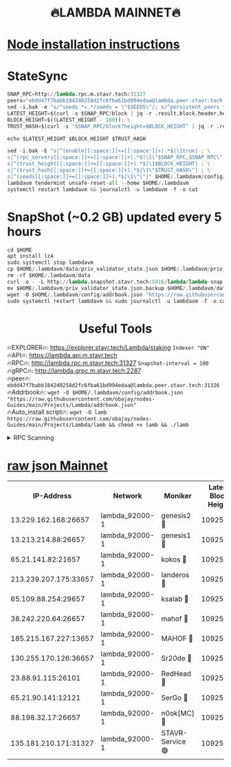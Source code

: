 <h1 align="center"> 🔥LAMBDA MAINNET🔥</h1>


[Node installation instructions](https://github.com/obajay/nodes-Guides/tree/main/Projects/Lambda)
=


# StateSync
```python
SNAP_RPC=http://lambda.rpc.m.stavr.tech:31327
peers="ebdd47f7babb184240258d2fc6fba61bd994edaa@lambda.peer.stavr.tech:31326" 
sed -i.bak -e "s/^seeds *=.*/seeds = \"$SEEDS\"/; s/^persistent_peers *=.*/persistent_peers = \"$PEERS\"/" $HOME/.lambdavm/config/config.toml
LATEST_HEIGHT=$(curl -s $SNAP_RPC/block | jq -r .result.block.header.height); \
BLOCK_HEIGHT=$((LATEST_HEIGHT - 100)); \
TRUST_HASH=$(curl -s "$SNAP_RPC/block?height=$BLOCK_HEIGHT" | jq -r .result.block_id.hash)

echo $LATEST_HEIGHT $BLOCK_HEIGHT $TRUST_HASH

sed -i.bak -E "s|^(enable[[:space:]]+=[[:space:]]+).*$|\1true| ; \
s|^(rpc_servers[[:space:]]+=[[:space:]]+).*$|\1\"$SNAP_RPC,$SNAP_RPC\"| ; \
s|^(trust_height[[:space:]]+=[[:space:]]+).*$|\1$BLOCK_HEIGHT| ; \
s|^(trust_hash[[:space:]]+=[[:space:]]+).*$|\1\"$TRUST_HASH\"| ; \
s|^(seeds[[:space:]]+=[[:space:]]+).*$|\1\"\"|" $HOME/.lambdavm/config/config.toml
lambdavm tendermint unsafe-reset-all --home $HOME/.lambdavm
systemctl restart lambdavm && journalctl -u lambdavm -f -o cat

```
# SnapShot (~0.2 GB) updated every 5 hours
```python
cd $HOME
apt install lz4
sudo systemctl stop lambdavm
cp $HOME/.lambdavm/data/priv_validator_state.json $HOME/.lambdavm/priv_validator_state.json.backup
rm -rf $HOME/.lambdavm/data
curl -o - -L http://lambda.snapshot.stavr.tech:5016/lambda/lambda-snap.tar.lz4 | lz4 -c -d - | tar -x -C $HOME/.lambdavm --strip-components 2
mv $HOME/.lambdavm/priv_validator_state.json.backup $HOME/.lambdavm/data/priv_validator_state.json
wget -O $HOME/.lambdavm/config/addrbook.json "https://raw.githubusercontent.com/obajay/nodes-Guides/main/Projects/Lambda/addrbook.json"
sudo systemctl restart lambdavm && sudo journalctl -u lambdavm -f -o cat
```
 <h1 align="center"> Useful Tools</h1>

🔥EXPLORER🔥:      https://explorer.stavr.tech/Lambda/staking	        `Indexer "ON"` \
🔥API🔥: 			 		 https://lambda.api.m.stavr.tech \
🔥RPC🔥:           http://lambda.rpc.m.stavr.tech:31327	              `Snapshot-interval = 100` \
🔥gRPC🔥:          http://lambda.grpc.m.stavr.tech:2287 \
🔥peer🔥:					 `ebdd47f7babb184240258d2fc6fba61bd994edaa@lambda.peer.stavr.tech:31326` \
🔥Addrbook🔥:    ```wget -O $HOME/.lambdavm/config/addrbook.json "https://raw.githubusercontent.com/obajay/nodes-Guides/main/Projects/Lambda/addrbook.json"``` \
🔥Auto_install script🔥: ```wget -O lamb https://raw.githubusercontent.com/obajay/nodes-Guides/main/Projects/Lambda/lamb && chmod +x lamb && ./lamb```


<details>
<summary>RPC Scanning</summary>

<h2 align="center"> We scan nodes in real time every 4 hours. And we provide the final result of RPC endpoints.
We cannot influence the operation of these nodes in any way. </h2>


```python
If Voting Power is higher than 0 --> then the Node is a validator of the network and may be subject to attack and be a potential threat to the chain.
```
```python
We marked such validators with a red symbol
```

</details>

[raw json Mainnet](https://rpc-check.lambm.stavr.tech/lambm/rpc-lambm-result.json)
=


<table><tr><th>IP-Address</th><th>Network</th><th>Moniker</th><th>Latest Block Height</th><th>Earliest Block Height</th><th>Catching Up</th><th>Tx Index</th><th>Voting Power</th><th>Scan Time</th></tr><tr><td>13.229.162.168:26657</td><td>lambda_92000-1</td><td>genesis2 🔴</td><td>10925986</td><td>1</td><td>False</td><td>on</td><td>16647390</td><td>2024-01-03T21:53:41.133029885UTC</td></tr><tr><td>13.213.214.88:26657</td><td>lambda_92000-1</td><td>genesis1 🔴</td><td>10925987</td><td>1</td><td>False</td><td>on</td><td>107835</td><td>2024-01-03T21:53:46.180831770UTC</td></tr><tr><td>65.21.141.82:21657</td><td>lambda_92000-1</td><td>kokos 🔴</td><td>10925988</td><td>7716001</td><td>False</td><td>off</td><td>546765</td><td>2024-01-03T21:53:48.600126078UTC</td></tr><tr><td>213.239.207.175:33657</td><td>lambda_92000-1</td><td>landeros 🔴</td><td>10925985</td><td>8136001</td><td>False</td><td>off</td><td>1251808</td><td>2024-01-03T21:53:34.985465383UTC</td></tr><tr><td>65.109.88.254:29657</td><td>lambda_92000-1</td><td>ksalab 🔴</td><td>10925989</td><td>8715001</td><td>False</td><td>on</td><td>505282</td><td>2024-01-03T21:53:51.354823890UTC</td></tr><tr><td>38.242.220.64:26657</td><td>lambda_92000-1</td><td>mahof 🔴</td><td>10925984</td><td>10131001</td><td>False</td><td>off</td><td>770350</td><td>2024-01-03T21:53:28.264445122UTC</td></tr><tr><td>185.215.167.227:13657</td><td>lambda_92000-1</td><td>MAHOF 🔴</td><td>10925987</td><td>10134001</td><td>False</td><td>on</td><td>2051510</td><td>2024-01-03T21:53:44.942562872UTC</td></tr><tr><td>130.255.170.126:36657</td><td>lambda_92000-1</td><td>Sr20de 🔴</td><td>10925985</td><td>10715001</td><td>False</td><td>off</td><td>674085</td><td>2024-01-03T21:53:35.433073739UTC</td></tr><tr><td>23.88.91.115:26101</td><td>lambda_92000-1</td><td>RedHead 🔴</td><td>10925985</td><td>10825985</td><td>False</td><td>off</td><td>553202</td><td>2024-01-03T21:53:35.688450216UTC</td></tr><tr><td>65.21.90.141:12121</td><td>lambda_92000-1</td><td>SerGo 🔴</td><td>10925989</td><td>10825989</td><td>False</td><td>off</td><td>10591790</td><td>2024-01-03T21:53:51.738345525UTC</td></tr><tr><td>88.198.32.17:26657</td><td>lambda_92000-1</td><td>n0ok[MC] 🔴</td><td>10925990</td><td>10825990</td><td>False</td><td>off</td><td>1578630</td><td>2024-01-03T21:53:54.794760947UTC</td></tr><tr><td>135.181.210.171:31327</td><td>lambda_92000-1</td><td>STAVR-Service 🟢</td><td>10925989</td><td>10924501</td><td>False</td><td>on</td><td>0</td><td>2024-01-03T21:53:51.005991631UTC</td></tr></table>
